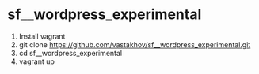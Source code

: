 # sf__wordpress_experimental

1) Install vagrant
2) git clone https://github.com/vastakhov/sf__wordpress_experimental.git
3) cd sf__wordpress_experimental
4) vagrant up

